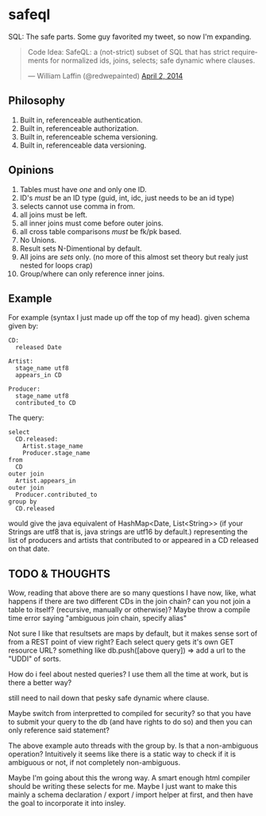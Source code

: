 safeql
======

SQL: The safe parts. Some guy favorited my tweet, so now I'm expanding. 

<blockquote class="twitter-tweet" lang="en"><p>Code Idea: SafeQL: a (not-strict) subset of SQL that has strict requirements for normalized ids, joins, selects; safe dynamic where clauses.</p>&mdash; William Laffin (@redwepainted) <a href="https://twitter.com/redwepainted/statuses/451167319784701952">April 2, 2014</a></blockquote>
<script async src="//platform.twitter.com/widgets.js" charset="utf-8"></script>

Philosophy
----------

1. Built in, referenceable authentication. 
2. Built in, referenceable authorization.
3. Built in, referenceable schema versioning.
4. Built in, referenceable data versioning.

Opinions
--------

1. Tables must have *one* and only one ID.
2. ID's *must* be an ID type (guid, int, idc, just needs to be an id type)
3. selects cannot use comma in from.
4. all joins must be left. 
5. all inner joins must come before outer joins.
6. all cross table comparisons *must* be fk/pk based.
7. No Unions.
8. Result sets N-Dimentional by default.
9. All joins are *sets* only. (no more of this almost set theory but realy just nested for loops crap)
10. Group/where can only reference inner joins.


Example
-------

For example (syntax I just made up off the top of my head). given schema given by:

    CD:
      released Date

    Artist:
      stage_name utf8
      appears_in CD

    Producer:
      stage_name utf8
      contributed_to CD

The query:

    select 
      CD.released:
        Artist.stage_name
        Producer.stage_name
    from 
      CD
    outer join 
      Artist.appears_in
    outer join
      Producer.contributed_to 
    group by
      CD.released

would give the java equivalent of HashMap&lt;Date, List&lt;String&gt;&gt; (if your Strings are utf8 that is, java strings are utf16 by default.) representing the list of producers and artists that contributed to or appeared in a CD released on that date. 

TODO &amp; THOUGHTS
-------------------

Wow, reading that above there are so many questions I have now, like, what happens if there are two different CDs in the join chain? can you not join a table to itself? (recursive, manually or otherwise)? Maybe throw a compile time error saying "ambiguous join chain, specify alias"

Not sure I like that resultsets are maps by default, but it makes sense sort of from a REST point of view right? Each select query gets it's own GET resource URL? something like db.push([above query]) => add a url to the "UDDI" of sorts. 

How do i feel about nested queries? I use them all the time at work, but is there a better way?

still need to nail down that pesky safe dynamic where clause. 

Maybe switch from interpretted to compiled for security? so that you have to submit your query to the db (and have rights to do so) and then you can only reference said statement?

The above example auto threads with the group by. Is that a non-ambiguous operation? Intuitively it seems like there is a static way to check if it is ambiguous or not, if not completely non-ambiguous.

Maybe I'm going about this the wrong way. A smart enough html compiler should be writing these selects for me. Maybe I just want to make this mainly a schema declaration / export / import helper at first, and then have the goal to incorporate it into insley. 
